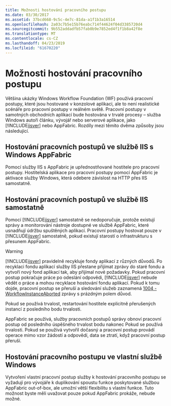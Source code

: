 ```yaml
---
title: Možnosti hostování pracovního postupu
ms.date: 03/30/2017
ms.assetid: 37bcd668-9c5c-4e7c-81da-a1f1b3a16514
ms.openlocfilehash: 2a03c7b5e15b76eabc714f44624f04d3385720d4
ms.sourcegitcommit: 9b552addadfb57fab0b9e7852ed4f1f1b8a42f8e
ms.translationtype: MT
ms.contentlocale: cs-CZ
ms.lasthandoff: 04/23/2019
ms.locfileid: "61670220"
---
```

# <a name="workflow-hosting-options"></a>Možnosti hostování pracovního postupu
Většina ukázky Windows Workflow Foundation (WF) používá pracovní postupy, které jsou hostované v konzolové aplikaci, ale to není realistické scénáře pro pracovní postupy v reálném světě. Pracovní postupy v samotných obchodních aplikací bude hostována v trvalé procesy – služba Windows autoři článku, vývojář nebo serverové aplikace, jako [!INCLUDE[iisver](../../../includes/iisver-md.md)] nebo AppFabric. Rozdíly mezi těmito dvěma způsoby jsou následující.  
  
## <a name="hosting-workflows-in-iis-with-windows-appfabric"></a>Hostování pracovních postupů ve službě IIS s Windows AppFabric  
 Pomocí služby IIS s AppFabric je upřednostňované hostitele pro pracovní postupy. Hostitelská aplikace pro pracovní postupy pomocí AppFabric je aktivace služby Windows, která odebere závislost na HTTP přes IIS samostatně.  
  
## <a name="hosting-workflows-in-iis-alone"></a>Hostování pracovních postupů ve službě IIS samostatně  
 Pomocí [!INCLUDE[iisver](../../../includes/iisver-md.md)] samostatně se nedoporučuje, protože existují správy a monitorování nástroje dostupné ve službě AppFabric, které usnadňují údržbu spuštěných aplikací. Pracovní postupy hostovat pouze v [!INCLUDE[iisver](../../../includes/iisver-md.md)] samostatně, pokud existují starostí o infrastrukturu s přesunem AppFabric.  
  
> [!WARNING]
>  [!INCLUDE[iisver](../../../includes/iisver-md.md)] pravidelně recykluje fondy aplikací z různých důvodů. Po recyklaci fondu aplikací služby IIS přestane přijímat zprávy do staré fondu a vytvoří nový fond aplikací tak, aby přijímal nové požadavky. Pokud pracovní postup pokračuje práce po odeslání odpovědi, [!INCLUDE[iisver](../../../includes/iisver-md.md)] nebude vědět o práce a mohou recyklace hostování fondu aplikací. Pokud k tomu dojde, pracovní postup se přeruší a sledování služeb zaznamená [1004 - WorkflowInstanceAborted](1004-workflowinstanceaborted.md) zprávy s prázdným polem důvod.  
>   
>  Pokud se používá trvalost, restartování hostitele explicitně přerušených instancí z posledního bodu trvalosti.  
>   
>  AppFabric se používá, služby pracovních postupů správy obnoví pracovní postup od posledního úspěšného trvalost bodu nakonec Pokud se používá trvalosti. Pokud se používá vytvořil dočasný a pracovní postup provádí operace mimo vzor žádostí a odpovědí, data se ztratí, když pracovní postup přeruší.  
  
## <a name="hosting-a-workflow-in-a-custom-windows-service"></a>Hostování pracovního postupu ve vlastní službě Windows  
 Vytvoření vlastní pracovní postup služby k hostování pracovního postupu se vyžadují pro vývojáře k duplikování spoustu funkce poskytované službou AppFabric out-of-box, ale umožní větší flexibilitu s vlastní funkce. Tuto možnost byste měli uvažovat pouze pokud AppFabric prokáže, nebude možné.
